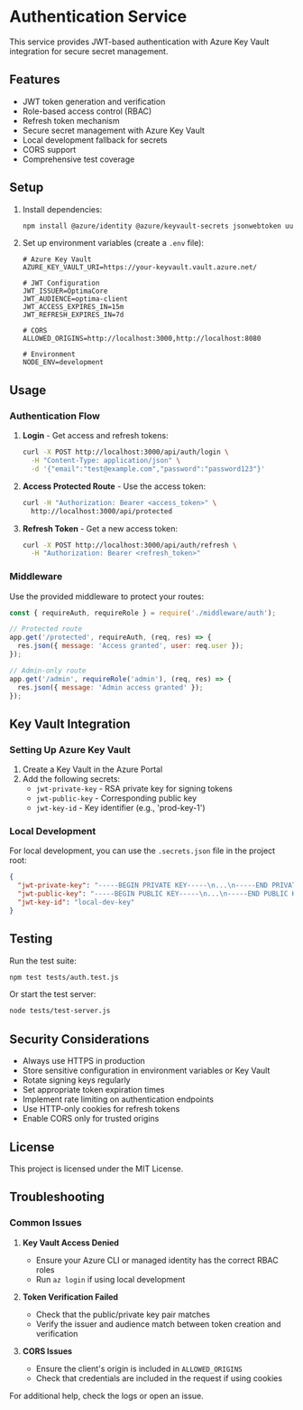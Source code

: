 # Authentication Service

This service provides JWT-based authentication with Azure Key Vault integration for secure secret management.

## Features

- JWT token generation and verification
- Role-based access control (RBAC)
- Refresh token mechanism
- Secure secret management with Azure Key Vault
- Local development fallback for secrets
- CORS support
- Comprehensive test coverage

## Setup

1. Install dependencies:
   ```bash
   npm install @azure/identity @azure/keyvault-secrets jsonwebtoken uuid
   ```

2. Set up environment variables (create a `.env` file):
   ```env
   # Azure Key Vault
   AZURE_KEY_VAULT_URI=https://your-keyvault.vault.azure.net/
   
   # JWT Configuration
   JWT_ISSUER=OptimaCore
   JWT_AUDIENCE=optima-client
   JWT_ACCESS_EXPIRES_IN=15m
   JWT_REFRESH_EXPIRES_IN=7d
   
   # CORS
   ALLOWED_ORIGINS=http://localhost:3000,http://localhost:8080
   
   # Environment
   NODE_ENV=development
   ```

## Usage

### Authentication Flow

1. **Login** - Get access and refresh tokens:
   ```bash
   curl -X POST http://localhost:3000/api/auth/login \
     -H "Content-Type: application/json" \
     -d '{"email":"test@example.com","password":"password123"}'
   ```

2. **Access Protected Route** - Use the access token:
   ```bash
   curl -H "Authorization: Bearer <access_token>" \
     http://localhost:3000/api/protected
   ```

3. **Refresh Token** - Get a new access token:
   ```bash
   curl -X POST http://localhost:3000/api/auth/refresh \
     -H "Authorization: Bearer <refresh_token>"
   ```

### Middleware

Use the provided middleware to protect your routes:

```javascript
const { requireAuth, requireRole } = require('./middleware/auth');

// Protected route
app.get('/protected', requireAuth, (req, res) => {
  res.json({ message: 'Access granted', user: req.user });
});

// Admin-only route
app.get('/admin', requireRole('admin'), (req, res) => {
  res.json({ message: 'Admin access granted' });
});
```

## Key Vault Integration

### Setting Up Azure Key Vault

1. Create a Key Vault in the Azure Portal
2. Add the following secrets:
   - `jwt-private-key` - RSA private key for signing tokens
   - `jwt-public-key` - Corresponding public key
   - `jwt-key-id` - Key identifier (e.g., 'prod-key-1')

### Local Development

For local development, you can use the `.secrets.json` file in the project root:

```json
{
  "jwt-private-key": "-----BEGIN PRIVATE KEY-----\n...\n-----END PRIVATE KEY-----",
  "jwt-public-key": "-----BEGIN PUBLIC KEY-----\n...\n-----END PUBLIC KEY-----",
  "jwt-key-id": "local-dev-key"
}
```

## Testing

Run the test suite:

```bash
npm test tests/auth.test.js
```

Or start the test server:

```bash
node tests/test-server.js
```

## Security Considerations

- Always use HTTPS in production
- Store sensitive configuration in environment variables or Key Vault
- Rotate signing keys regularly
- Set appropriate token expiration times
- Implement rate limiting on authentication endpoints
- Use HTTP-only cookies for refresh tokens
- Enable CORS only for trusted origins

## License

This project is licensed under the MIT License.

## Troubleshooting

### Common Issues

1. **Key Vault Access Denied**
   - Ensure your Azure CLI or managed identity has the correct RBAC roles
   - Run `az login` if using local development

2. **Token Verification Failed**
   - Check that the public/private key pair matches
   - Verify the issuer and audience match between token creation and verification

3. **CORS Issues**
   - Ensure the client's origin is included in `ALLOWED_ORIGINS`
   - Check that credentials are included in the request if using cookies

For additional help, check the logs or open an issue.
